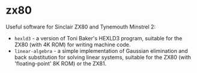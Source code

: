 # zx80

Useful software for Sinclair ZX80 and Tynemouth Minstrel 2:

- `hexld3` - a version of Toni Baker's HEXLD3 program, suitable for the ZX80 (with 4K ROM) for writing machine code.
- `linear-algebra` - a simple implementation of Gaussian elimination and back substitution for solving linear systems, suitable for the ZX80 (with 'floating-point' 8K ROM) or the ZX81.
